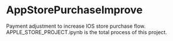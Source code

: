 # AppStorePurchaseImprove
Payment adjustment to increase IOS store purchase flow.
APPLE_STORE_PROJECT.ipynb is the total process of this project.
